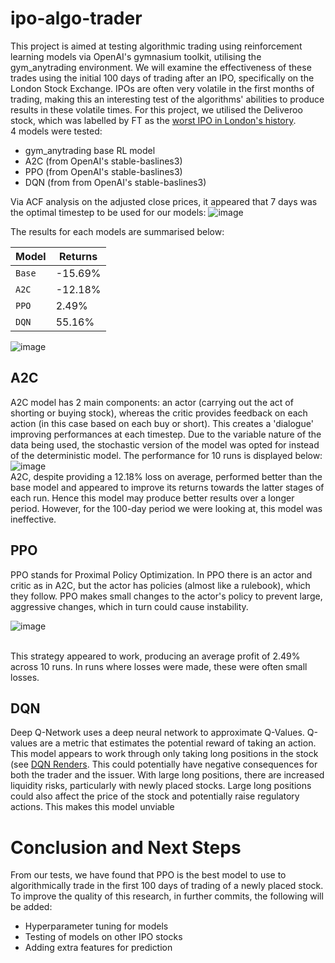# ipo-algo-trader

This project is aimed at testing algorithmic trading using reinforcement learning models via OpenAI's gymnasium toolkit, utilising the gym_anytrading environment. We will examine the effectiveness of these trades using the initial 100 days of trading after an IPO, specifically on the London Stock Exchange. IPOs are often very volatile in the first months of trading, making this an interesting test of the algorithms' abilities to produce results in these volatile times.  For this project, we utilised the Deliveroo stock, which was labelled by FT as the [worst IPO in London's history](https://www.ft.com/content/bdf6ac6b-46b5-4f7a-90db-291d7fd2898d). 
<br>
4 models were tested:
* gym_anytrading base RL model
* A2C (from OpenAI's stable-baslines3)
* PPO (from OpenAI's stable-baslines3)
* DQN (from from OpenAI's stable-baslines3)

Via ACF analysis on the adjusted close prices, it appeared that 7 days was the optimal timestep to be used for our models:
![image](https://github.com/abhirup-roy/Portfolio/assets/66738639/9128828b-9eb9-4128-b6b6-524c477e8bb5)

The results for each models are summarised below:

|   Model      |    Returns |
|    ---       |     ---    |
|   `Base`     |  -15.69%   |
|    `A2C`     |  -12.18%   |
|    `PPO`     |    2.49%   |
|    `DQN`     |    55.16%  |

![image](https://github.com/abhirup-roy/Portfolio/assets/66738639/27902d64-9de4-4592-8cac-aa5245683986)


## A2C 
A2C model has 2 main components: an actor (carrying out the act of shorting or buying stock), whereas the critic provides feedback on each action (in this case based on each buy or short). This creates a 'dialogue' improving performances at each timestep. Due to the variable nature of the data being used, the stochastic version of the model was opted for instead of the deterministic model. The performance for 10 runs is displayed below:<br>
![image](https://github.com/abhirup-roy/Portfolio/assets/66738639/caa74ea6-234b-466d-8b99-42a3208a22de) <br>
A2C, despite providing a 12.18% loss on average, performed better than the base model and appeared to improve its returns towards the latter stages of each run. Hence this model may produce better results over a longer period. However, for the 100-day period we were looking at, this model was ineffective.

## PPO 
PPO stands for Proximal Policy Optimization. In PPO there is an actor and critic as in A2C, but the actor has policies (almost like a rulebook), which they follow. PPO makes small changes to the actor's policy to prevent large, aggressive changes, which in turn could cause instability. <br>

![image](https://github.com/abhirup-roy/Portfolio/assets/66738639/0225d50d-2ce8-4a19-8bfd-ce4604a6ff63)

<br>
This strategy appeared to work, producing an average profit of 2.49% across 10 runs. In runs where losses were made, these were often small losses. 

## DQN
Deep Q-Network uses a deep neural network to approximate Q-Values. Q-values are a metric that estimates the potential reward of taking an action. This model appears to work through only taking long positions in the stock (see [DQN Renders](https://github.com/abhirup-roy/Portfolio/tree/main/ipo-algo-trading/renders/dqn ). This could potentially have negative consequences for both the trader and the issuer. With large long positions, there are increased liquidity risks, particularly with newly placed stocks. Large long positions could also affect the price of the stock and potentially raise regulatory actions. This makes this model unviable

# Conclusion and Next Steps
From our tests, we have found that PPO is the best model to use to algorithmically trade in the first 100 days of trading of a newly placed stock. To improve the quality of this research, in further commits, the following will be added:
* Hyperparameter tuning for models
* Testing of models on other IPO stocks
* Adding extra features for prediction
